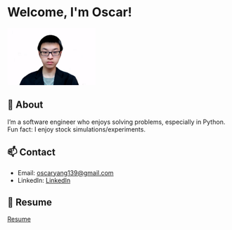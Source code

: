# Welcome, I'm Oscar!
<img src="docs/profile.png" alt="My Photo" width="200"/>

## 👋 About
I’m a software engineer who enjoys solving problems, especially in Python.  
Fun fact: I enjoy stock simulations/experiments.

## 📫 Contact
- Email: oscaryang139@gmail.com
- LinkedIn: [LinkedIn](https://www.linkedin.com/in/oscaryang24)

## 📄 Resume  
[Resume](docs/resume.pdf)
